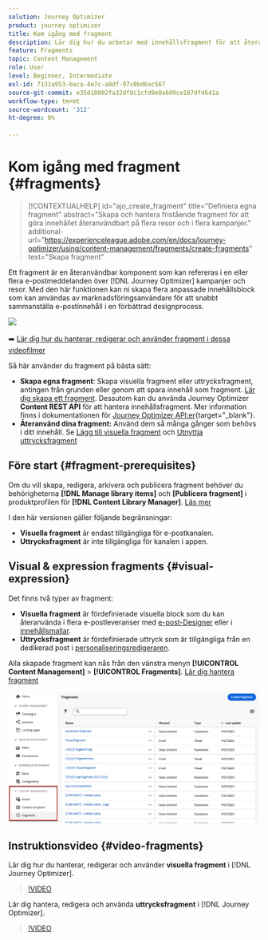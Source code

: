 ```yaml
---
solution: Journey Optimizer
product: journey optimizer
title: Kom igång med fragment
description: Lär dig hur du arbetar med innehållsfragment för att återanvända innehåll i Journey Optimizer kampanjer och resor
feature: Fragments
topic: Content Management
role: User
level: Beginner, Intermediate
exl-id: 7131a953-baca-4e7c-a8df-97c0bd6ac567
source-git-commit: e35d18002fa32df8c1cfd9e0a609ce167df4641a
workflow-type: tm+mt
source-wordcount: '312'
ht-degree: 0%

---
```


# Kom igång med fragment {#fragments}

>[!CONTEXTUALHELP]
>id="ajo_create_fragment"
>title="Definiera egna fragment"
>abstract="Skapa och hantera fristående fragment för att göra innehållet återanvändbart på flera resor och i flera kampanjer."
>additional-url="https://experienceleague.adobe.com/en/docs/journey-optimizer/using/content-management/fragments/create-fragments" text="Skapa fragment"

Ett fragment är en återanvändbar komponent som kan refereras i en eller flera e-postmeddelanden över [!DNL Journey Optimizer] kampanjer och resor. Med den här funktionen kan ni skapa flera anpassade innehållsblock som kan användas av marknadsföringsanvändare för att snabbt sammanställa e-postinnehåll i en förbättrad designprocess.

![](../rn/assets/do-not-localize/fragments.gif)

➡️ [Lär dig hur du hanterar, redigerar och använder fragment i dessa videofilmer](#video-fragments)

Så här använder du fragment på bästa sätt:

* **Skapa egna fragment**: Skapa visuella fragment eller uttrycksfragment, antingen från grunden eller genom att spara innehåll som fragment. [Lär dig skapa ett fragment](create-fragments.md). Dessutom kan du använda Journey Optimizer **Content REST API** för att hantera innehållsfragment. Mer information finns i dokumentationen för [Journey Optimizer API:er](https://developer.adobe.com/journey-optimizer-apis/references/content/){target="_blank"}.
* **Återanvänd dina fragment:** Använd dem så många gånger som behövs i ditt innehåll. Se [Lägg till visuella fragment](../email/use-visual-fragments.md) och [Utnyttja uttrycksfragment](../personalization/use-expression-fragments.md)

## Före start {#fragment-prerequisites}

Om du vill skapa, redigera, arkivera och publicera fragment behöver du behörigheterna **[!DNL Manage library items]** och **[Publicera fragment]** i produktprofilen för **[!DNL Content Library Manager]**. [Läs mer](../administration/ootb-product-profiles.md#content-library-manager)

I den här versionen gäller följande begränsningar:

* **Visuella fragment** är endast tillgängliga för e-postkanalen.
* **Uttrycksfragment** är inte tillgängliga för kanalen i appen.

## Visual &amp; expression fragments {#visual-expression}

Det finns två typer av fragment:

* **Visuella fragment** är fördefinierade visuella block som du kan återanvända i flera e-postleveranser med [e-post-Designer](../email/get-started-email-design.md) eller i [innehållsmallar](../email/use-email-templates.md).
* **Uttrycksfragment** är fördefinierade uttryck som är tillgängliga från en dedikerad post i [personaliseringsredigeraren](../personalization/personalization-build-expressions.md).

Alla skapade fragment kan nås från den vänstra menyn **[!UICONTROL Content Management]** > **[!UICONTROL Fragments]**. [Lär dig hantera fragment](../content-management/manage-fragments.md)

![](assets/fragment-list.png)

## Instruktionsvideo {#video-fragments}

Lär dig hur du hanterar, redigerar och använder **visuella fragment** i [!DNL Journey Optimizer].

>[!VIDEO](https://video.tv.adobe.com/v/3419932/?quality=12)

Lär dig hantera, redigera och använda **uttrycksfragment** i [!DNL Journey Optimizer].

>[!VIDEO](https://video.tv.adobe.com/v/3424587/?quality=12)
